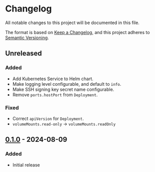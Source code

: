# Changelog

All notable changes to this project will be documented in this file.

The format is based on [Keep a Changelog](https://keepachangelog.com/en/1.0.0/), and this project adheres to [Semantic Versioning](https://semver.org/spec/v2.0.0.html).

## Unreleased
### Added
- Add Kubernetes Service to Helm chart.
- Make logging level configurable, and default to `info`.
- Make SSH signing key secret name configurable.
- Remove `ports.hostPort` from `Deployment`.

### Fixed
- Correct `apiVersion` for `Deployment`.
- `volumeMounts.read-only` → `volumeMounts.readOnly`

## [0.1.0] - 2024-08-09
### Added
- Initial release

[0.1.0]: https://github.com/isambard-sc/conch/releases/tag/0.1.0
